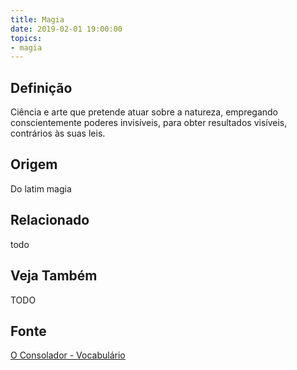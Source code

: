 ```yaml
---
title: Magia
date: 2019-02-01 19:00:00
topics:
- magia
---
```


## Definição
Ciência e arte que pretende atuar sobre a natureza, empregando conscientemente
poderes invisíveis, para obter resultados visíveis, contrários às suas leis. 

## Origem
Do latim magia

## Relacionado
todo

## Veja Também
TODO

## Fonte
[O Consolador - Vocabulário](http://www.oconsolador.com.br/linkfixo/vocabulario/principal.html)


